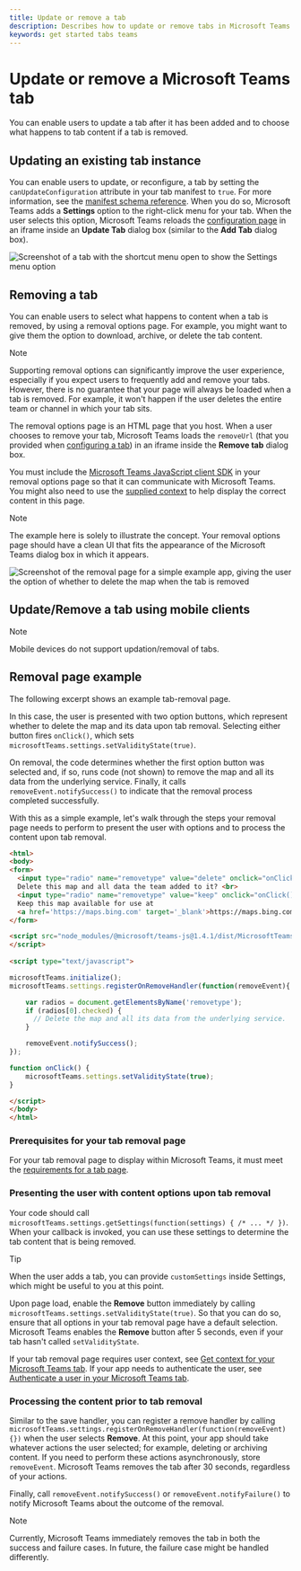 ```yaml
---
title: Update or remove a tab
description: Describes how to update or remove tabs in Microsoft Teams
keywords: get started tabs teams
---
```


# Update or remove a Microsoft Teams tab

You can enable users to update a tab after it has been added and to choose what happens to tab content if a tab is removed.

## Updating an existing tab instance

You can enable users to update, or reconfigure, a tab by setting the `canUpdateConfiguration` attribute in your tab manifest to `true`. For more information, see the [manifest schema reference](~/resources/schema/manifest-schema.md). When you do so, Microsoft Teams adds a **Settings** option to the right-click menu for your tab. When the user selects this option, Microsoft Teams reloads the [configuration page](~/concepts/tabs/tabs-configuration.md) in an iframe inside an **Update Tab** dialog box (similar to the **Add Tab** dialog box).

![Screenshot of a tab with the shortcut menu open to show the Settings menu option](~/assets/images/tab_settings.png)

## Removing a tab

You can enable users to select what happens to content when a tab is removed, by using a removal options page. For example, you might want to give them the option to download, archive, or delete the tab content.

> [!NOTE]
> Supporting removal options can significantly improve the user experience, especially if you expect users to frequently add and remove your tabs. However, there is no guarantee that your page will always be loaded when a tab is removed. For example, it won't happen if the user deletes the entire team or channel in which your tab sits.

The removal options page is an HTML page that you host. When a user chooses to remove your tab, Microsoft Teams loads the `removeUrl` (that you provided when [configuring a tab](~/concepts/tabs/tabs-configuration.md)) in an iframe inside the **Remove tab** dialog box.

You must include the [Microsoft Teams JavaScript client SDK](/javascript/api/overview/msteams-client) in your removal options page so that it can communicate with Microsoft Teams. You might also need to use the [supplied context](~/concepts/tabs/tabs-context.md) to help display the correct content in this page.

> [!NOTE]
> The example here is solely to illustrate the concept. Your removal options page should have a clean UI that fits the appearance of the Microsoft Teams dialog box in which it appears.

![Screenshot of the removal page for a simple example app, giving the user the option of whether to delete the map when the tab is removed](~/assets/images/tab_removal.png)

## Update/Remove a tab using mobile clients

> [!NOTE]
> Mobile devices do not support updation/removal of tabs. 

## Removal page example

The following excerpt shows an example tab-removal page.

In this case, the user is presented with two option buttons, which represent whether to delete the map and its data upon tab removal. Selecting either button fires `onClick()`, which sets `microsoftTeams.settings.setValidityState(true)`.

On removal, the code determines whether the first option button was selected and, if so, runs code (not shown) to remove the map and all its data from the underlying service. Finally, it calls `removeEvent.notifySuccess()` to indicate that the removal process completed successfully.

With this as a simple example, let's walk through the steps your removal page needs to perform to present the user with options and to process the content upon tab removal.

```HTML
<html>
<body>
<form>
  <input type="radio" name="removetype" value="delete" onclick="onClick()">
  Delete this map and all data the team added to it? <br>
  <input type="radio" name="removetype" value="keep" onclick="onClick()">
  Keep this map available for use at 
  <a href='https://maps.bing.com' target='_blank'>https://maps.bing.com</a>
</form>

<script src="node_modules/@microsoft/teams-js@1.4.1/dist/MicrosoftTeams.min.js">
</script>
 
<script type="text/javascript">  

microsoftTeams.initialize();
microsoftTeams.settings.registerOnRemoveHandler(function(removeEvent){

    var radios = document.getElementsByName('removetype');
    if (radios[0].checked) {
      // Delete the map and all its data from the underlying service.
    }

    removeEvent.notifySuccess();
});

function onClick() {
    microsoftTeams.settings.setValidityState(true);
}

</script>
</body>
</html>
```

### Prerequisites for your tab removal page 

For your tab removal page to display within Microsoft Teams, it must meet the [requirements for a tab page](~/resources/general/requirements.md).

### Presenting the user with content options upon tab removal

Your code should call `microsoftTeams.settings.getSettings(function(settings) { /* ... */ })`. When your callback is invoked, you can use these settings to determine the tab content that is being removed.

> [!TIP]
> When the user adds a tab, you can provide `customSettings` inside Settings, which might be useful to you at this point.

Upon page load, enable the **Remove** button immediately by calling `microsoftTeams.settings.setValidityState(true)`. So that you can do so, ensure that all options in your tab removal page have a default selection. Microsoft Teams enables the **Remove** button after 5 seconds, even if your tab hasn't called `setValidityState`. 

If your tab removal page requires user context, see [Get context for your Microsoft Teams tab](~/concepts/tabs/tabs-context.md). If your app needs to authenticate the user, see [Authenticate a user in your Microsoft Teams tab](~/concepts/authentication/authentication.md).

### Processing the content prior to tab removal

Similar to the save handler, you can register a remove handler by calling `microsoftTeams.settings.registerOnRemoveHandler(function(removeEvent){})` when the user selects **Remove**. At this point, your app should take whatever actions the user selected; for example, deleting or archiving content. If you need to perform these actions asynchronously, store `removeEvent`. Microsoft Teams removes the tab after 30 seconds, regardless of your actions.

Finally, call `removeEvent.notifySuccess()` or `removeEvent.notifyFailure()` to notify Microsoft Teams about the outcome of the removal.

> [!NOTE]
> Currently, Microsoft Teams immediately removes the tab in both the success and failure cases. In future, the failure case might be handled differently.
